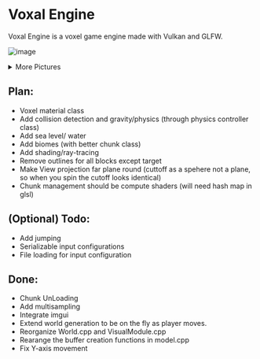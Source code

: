 # Voxal Engine
Voxal Engine is a voxel game engine made with Vulkan and GLFW.

![image](https://github.com/Git-RoySun/Engine2/assets/25252952/d10aad84-218e-48dd-81e3-1516461b7aeb)


<details>
<summary>More Pictures</summary>
  
![gallery](https://github.com/Git-RoySun/VoxalEngine/assets/25252952/214c9555-fb11-496a-82ed-9dd6e674eb99)
</details>

## Plan:
- Voxel material class
- Add collision detection and gravity/physics (through physics controller class)
- Add sea level/ water
- Add biomes (with better chunk class)
- Add shading/ray-tracing
- Remove outlines for all blocks except target
- Make View projection far plane round (cuttoff as a spehere not a plane, so when you spin the cutoff looks identical)
- Chunk management should be compute shaders (will need hash map in glsl)

## (Optional) Todo:
- Add jumping
- Serializable input configurations
- File loading for input configuration

## Done:
- Chunk UnLoading
- Add multisampling
- Integrate imgui
- Extend world generation to be on the fly as player moves.
- Reorganize World.cpp and VisualModule.cpp
- Rearange the buffer creation functions in model.cpp
- Fix Y-axis movement
